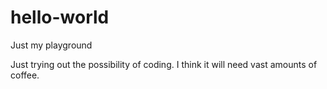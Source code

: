 # hello-world
Just my playground


Just trying out the possibility of coding. I think it will need vast amounts of coffee.

